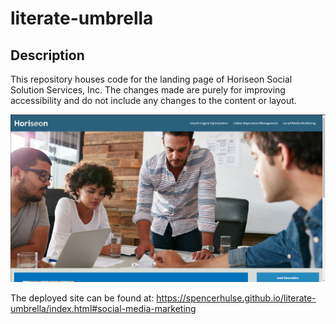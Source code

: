# literate-umbrella



## Description
This repository houses code for the landing page of Horiseon Social Solution Services, Inc. The changes made are purely for improving accessibility and do not include any changes to the content or layout.

![alt text](./assets/images/website-screenshot.png)

The deployed site can be found at:
https://spencerhulse.github.io/literate-umbrella/index.html#social-media-marketing